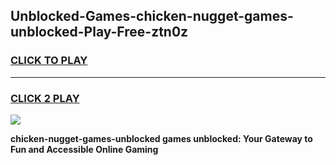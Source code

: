 
## Unblocked-Games-chicken-nugget-games-unblocked-Play-Free-ztn0z
<h3>
<a href="https://premium76.site?title=chicken-nugget-games-unblocked&ref=21A">CLICK TO PLAY</a></h3>
<hr>

<h3>
<a href="https://premium76.site?title=chicken-nugget-games-unblocked&ref=21A">CLICK 2 PLAY</a>
  
</h3>

<a href="https://premium76.site?title=chicken-nugget-games-unblocked&ref=21A"><img src="https://clearcache.store/games.png"></a>


**chicken-nugget-games-unblocked games unblocked: Your Gateway to Fun and Accessible Online Gaming**
